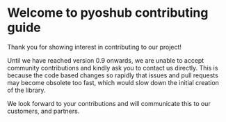 # Welcome to pyoshub  contributing guide

Thank you for showing interest in contributing to our project! 

Until we have reached version 0.9 onwards, we are unable to accept community contributions and kindly ask you to contact us directly. 
This is because the code based changes so rapidly that issues and pull requests may become obsolete too fast, which would slow
down the initial creation of the library.

We look forward to your contributions and will communicate this to our customers, and partners.
